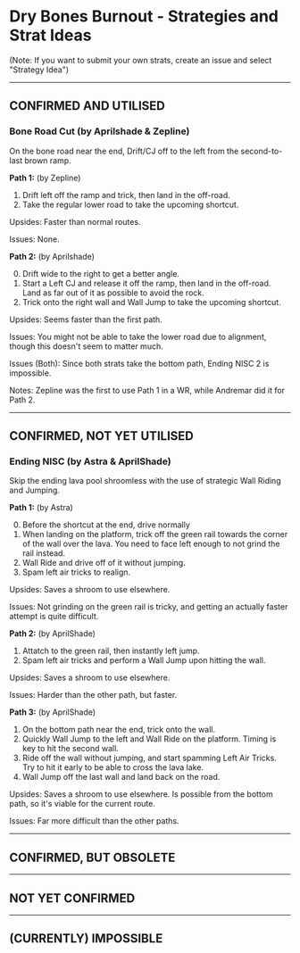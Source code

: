 # Dry Bones Burnout - Strategies and Strat Ideas

(Note: If you want to submit your own strats, create an issue and select "Strategy Idea")

---
## CONFIRMED AND UTILISED
### Bone Road Cut (by Aprilshade & Zepline) 
On the bone road near the end, Drift/CJ off to the left from the second-to-last brown ramp. 

**Path 1:** (by Zepline)

1. Drift left off the ramp and trick, then land in the off-road. 
2. Take the regular lower road to take the upcoming shortcut. 

Upsides: Faster than normal routes. 

Issues: None.

**Path 2:** (by Aprilshade)

0. Drift wide to the right to get a better angle. 
1. Start a Left CJ and release it off the ramp, then land in the off-road. Land as far out of it as possible to avoid the rock. 
2. Trick onto the right wall and Wall Jump to take the upcoming shortcut. 

Upsides: Seems faster than the first path. 

Issues: You might not be able to take the lower road due to alignment, though this doesn't seem to matter much. 

Issues (Both): Since both strats take the bottom path, Ending NISC 2 is impossible. 

Notes: Zepline was the first to use Path 1 in a WR, while Andremar did it for Path 2. 

---
## CONFIRMED, NOT YET UTILISED
### Ending NISC (by Astra & AprilShade)
Skip the ending lava pool shroomless with the use of strategic Wall Riding and Jumping.

**Path 1:** (by Astra)

0. Before the shortcut at the end, drive normally
1. When landing on the platform, trick off the green rail towards the corner of the wall over the lava. You need to face left enough to not grind the rail instead.
2. Wall Ride and drive off of it without jumping.
3. Spam left air tricks to realign.

Upsides: Saves a shroom to use elsewhere.

Issues: Not grinding on the green rail is tricky, and getting an actually faster attempt is quite difficult.

**Path 2:** (by AprilShade)

1. Attatch to the green rail, then instantly left jump. 
2. Spam left air tricks and perform a Wall Jump upon hitting the wall.

Upsides: Saves a shroom to use elsewhere.

Issues: Harder than the other path, but faster.

**Path 3:** (by AprilShade)

1. On the bottom path near the end, trick onto the wall.
2. Quickly Wall Jump to the left and Wall Ride on the platform. Timing is key to hit the second wall.
3. Ride off the wall without jumping, and start spamming Left Air Tricks. Try to hit it early to be able to cross the lava lake.
4. Wall Jump off the last wall and land back on the road.

Upsides: Saves a shroom to use elsewhere. Is possible from the bottom path, so it's viable for the current route.

Issues: Far more difficult than the other paths.

---
## CONFIRMED, BUT OBSOLETE

---
## NOT YET CONFIRMED

---
## (CURRENTLY) IMPOSSIBLE
